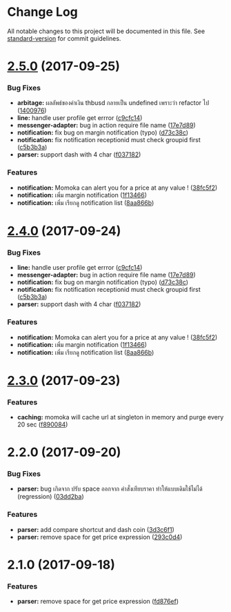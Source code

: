 # Change Log

All notable changes to this project will be documented in this file. See [standard-version](https://github.com/conventional-changelog/standard-version) for commit guidelines.

<a name="2.5.0"></a>
# [2.5.0](https://github.com/zapkub/momoka-crypto-bot/compare/v2.3.0...v2.5.0) (2017-09-25)


### Bug Fixes

* **arbitage:** ผลลัพธ์ของค่าเงิน thbusd กลายเป็น undefined เพราะว่า refactor ไป ([1400976](https://github.com/zapkub/momoka-crypto-bot/commit/1400976))
* **line:** handle user profile get errror ([c9cfc14](https://github.com/zapkub/momoka-crypto-bot/commit/c9cfc14))
* **messenger-adapter:** bug in action require file name ([17e7d89](https://github.com/zapkub/momoka-crypto-bot/commit/17e7d89))
* **notification:** fix bug on margin notification (typo) ([d73c38c](https://github.com/zapkub/momoka-crypto-bot/commit/d73c38c))
* **notification:** fix notification receptionid must check groupid first ([c5b3b3a](https://github.com/zapkub/momoka-crypto-bot/commit/c5b3b3a))
* **parser:** support dash with 4 char ([f037182](https://github.com/zapkub/momoka-crypto-bot/commit/f037182))


### Features

* **notification:** Momoka can alert you for a price at any value ! ([38fc5f2](https://github.com/zapkub/momoka-crypto-bot/commit/38fc5f2))
* **notification:** เพิ่ม margin notification ([1f13466](https://github.com/zapkub/momoka-crypto-bot/commit/1f13466))
* **notification:** เพิ่ม เรียกดู notification list ([8aa866b](https://github.com/zapkub/momoka-crypto-bot/commit/8aa866b))



<a name="2.4.0"></a>
# [2.4.0](https://github.com/zapkub/momoka-crypto-bot/compare/v2.3.0...v2.4.0) (2017-09-24)


### Bug Fixes

* **line:** handle user profile get errror ([c9cfc14](https://github.com/zapkub/momoka-crypto-bot/commit/c9cfc14))
* **messenger-adapter:** bug in action require file name ([17e7d89](https://github.com/zapkub/momoka-crypto-bot/commit/17e7d89))
* **notification:** fix bug on margin notification (typo) ([d73c38c](https://github.com/zapkub/momoka-crypto-bot/commit/d73c38c))
* **notification:** fix notification receptionid must check groupid first ([c5b3b3a](https://github.com/zapkub/momoka-crypto-bot/commit/c5b3b3a))
* **parser:** support dash with 4 char ([f037182](https://github.com/zapkub/momoka-crypto-bot/commit/f037182))


### Features

* **notification:** Momoka can alert you for a price at any value ! ([38fc5f2](https://github.com/zapkub/momoka-crypto-bot/commit/38fc5f2))
* **notification:** เพิ่ม margin notification ([1f13466](https://github.com/zapkub/momoka-crypto-bot/commit/1f13466))
* **notification:** เพิ่ม เรียกดู notification list ([8aa866b](https://github.com/zapkub/momoka-crypto-bot/commit/8aa866b))



<a name="2.3.0"></a>
# [2.3.0](https://github.com/zapkub/momoka-crypto-bot/compare/v2.2.0...v2.3.0) (2017-09-23)


### Features

* **caching:** momoka will cache url at singleton in memory and purge every 20 sec ([f890084](https://github.com/zapkub/momoka-crypto-bot/commit/f890084))



<a name="2.2.0"></a>
# 2.2.0 (2017-09-20)


### Bug Fixes

* **parser:** bug เกิดจาก ปรับ space ออกจาก คำสั่งเทียบราคา ทำให้แบบเดิมใช้ไม่ได้ (regression) ([03dd2ba](https://github.com/zapkub/momoka-crypto-bot/commit/03dd2ba))


### Features

* **parser:** add compare shortcut and dash coin ([3d3c6f1](https://github.com/zapkub/momoka-crypto-bot/commit/3d3c6f1))
* **parser:** remove space for get price expression ([293c0d4](https://github.com/zapkub/momoka-crypto-bot/commit/293c0d4))



<a name="2.1.0"></a>
# 2.1.0 (2017-09-18)


### Features

* **parser:** remove space for get price expression ([fd876ef](https://github.com/zapkub/momoka-crypto-bot/commit/fd876ef))
